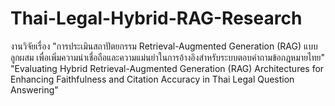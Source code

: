 # Thai-Legal-Hybrid-RAG-Research
งานวิจัยเรื่อง "การประเมินสถาปัตยกรรม Retrieval-Augmented Generation (RAG) แบบลูกผสม เพื่อเพิ่มความน่าเชื่อถือและความแม่นยำในการอ้างอิงสำหรับระบบตอบคำถามข้อกฎหมายไทย"
"Evaluating Hybrid Retrieval-Augmented Generation (RAG) Architectures for Enhancing Faithfulness and Citation Accuracy in Thai Legal Question Answering"
